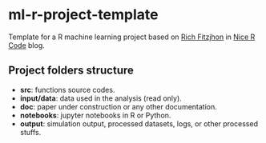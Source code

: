 # ml-r-project-template
Template for a R machine learning project based on [Rich Fitzjhon](https://nicercode.github.io/about#Team) in [Nice R Code](https://nicercode.github.io/blog/2013-04-05-projects/) blog.

## Project folders structure
* **src**: functions source codes.
* **input/data**: data used in the analysis (read only).
* **doc**: paper under construction or any other documentation. 
* **notebooks**: jupyter notebooks in R or Python.
* **output**: simulation output, processed datasets, logs, or other processed stuffs.
